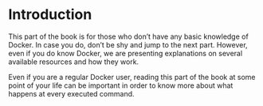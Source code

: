 # Introduction #

This part of the book is for those who don’t have any basic knowledge of Docker. In case you do, don’t be shy and jump to the next part. However, even if you do know Docker, we are presenting explanations on several available resources and how they work. Even if you are a regular Docker user, reading this part of the book at some point of your life can be important in order to know more about what happens at every executed command. 